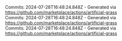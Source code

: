 Commits: 2024-07-28T16:48:24.848Z - Generated via https://github.com/marketplace/actions/artificial-grass
<br>
Commits: 2024-07-28T16:48:24.848Z - Generated via https://github.com/marketplace/actions/artificial-grass
<br>
Commits: 2024-07-28T16:48:24.848Z - Generated via https://github.com/marketplace/actions/artificial-grass
<br>
